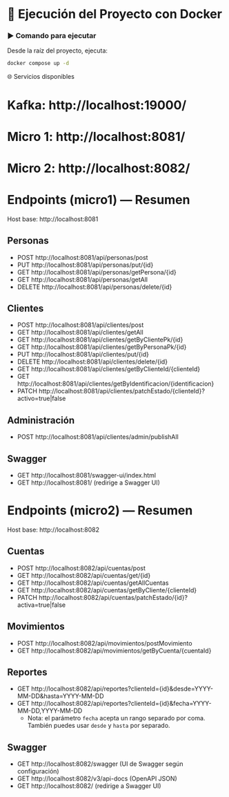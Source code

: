 # 🚀 Ejecución del Proyecto con Docker

### ▶️ Comando para ejecutar

Desde la raíz del proyecto, ejecuta:

```bash
docker compose up -d
```
🌐 Servicios disponibles

# Kafka: http://localhost:19000/
# Micro 1: http://localhost:8081/
# Micro 2: http://localhost:8082/

# Endpoints (micro1) — Resumen

Host base: http://localhost:8081

## Personas
- POST    http://localhost:8081/api/personas/post
- PUT     http://localhost:8081/api/personas/put/{id}
- GET     http://localhost:8081/api/personas/getPersona/{id}
- GET     http://localhost:8081/api/personas/getAll
- DELETE  http://localhost:8081/api/personas/delete/{id}

## Clientes
- POST   http://localhost:8081/api/clientes/post
- GET    http://localhost:8081/api/clientes/getAll
- GET    http://localhost:8081/api/clientes/getByClientePk/{id}
- GET    http://localhost:8081/api/clientes/getByPersonaPk/{id}
- PUT    http://localhost:8081/api/clientes/put/{id}
- DELETE http://localhost:8081/api/clientes/delete/{id}
- GET    http://localhost:8081/api/clientes/getByClienteId/{clienteId}
- GET    http://localhost:8081/api/clientes/getByIdentificacion/{identificacion}
- PATCH  http://localhost:8081/api/clientes/patchEstado/{clienteId}?activo=true|false

## Administración
- POST   http://localhost:8081/api/clientes/admin/publishAll

## Swagger
- GET    http://localhost:8081/swagger-ui/index.html
- GET    http://localhost:8081/  (redirige a Swagger UI)


# Endpoints (micro2) — Resumen

Host base: http://localhost:8082

## Cuentas
- POST   http://localhost:8082/api/cuentas/post
- GET    http://localhost:8082/api/cuentas/get/{id}
- GET    http://localhost:8082/api/cuentas/getAllCuentas
- GET    http://localhost:8082/api/cuentas/getByCliente/{clienteId}
- PATCH  http://localhost:8082/api/cuentas/patchEstado/{id}?activa=true|false

## Movimientos
- POST   http://localhost:8082/api/movimientos/postMovimiento
- GET    http://localhost:8082/api/movimientos/getByCuenta/{cuentaId}

## Reportes
- GET    http://localhost:8082/api/reportes?clienteId={id}&desde=YYYY-MM-DD&hasta=YYYY-MM-DD
- GET    http://localhost:8082/api/reportes?clienteId={id}&fecha=YYYY-MM-DD,YYYY-MM-DD
  - Nota: el parámetro `fecha` acepta un rango separado por coma. También puedes usar `desde` y `hasta` por separado.

## Swagger
- GET    http://localhost:8082/swagger  (UI de Swagger según configuración)
- GET    http://localhost:8082/v3/api-docs  (OpenAPI JSON)
- GET    http://localhost:8082/  (redirige a Swagger UI)
